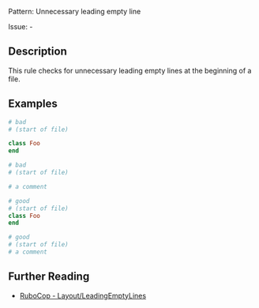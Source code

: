 Pattern: Unnecessary leading empty line

Issue: -

## Description

This rule checks for unnecessary leading empty lines at the beginning of a file.

## Examples

```ruby
# bad
# (start of file)

class Foo
end

# bad
# (start of file)

# a comment

# good
# (start of file)
class Foo
end

# good
# (start of file)
# a comment
```

## Further Reading

* [RuboCop - Layout/LeadingEmptyLines](https://docs.rubocop.org/rubocop/cops_layout.html#layoutleadingemptylines)
